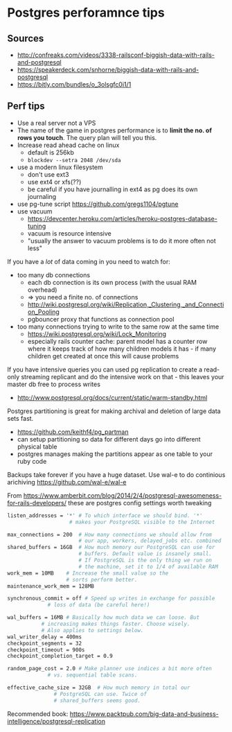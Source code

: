 # Postgres perforamnce tips

## Sources

- http://confreaks.com/videos/3338-railsconf-biggish-data-with-rails-and-postgresql
- https://speakerdeck.com/snhorne/biggish-data-with-rails-and-postgresql
- https://bitly.com/bundles/o_3olsgfc0i1/1

## Perf tips

- Use a real server not a VPS
- The name of the game in postgres performance is to **limit the no. of rows you
  touch**. The query plan will tell you this.
- Increase read ahead cache on linux
    - default is 256kb
    - `blockdev --setra 2048 /dev/sda`
- use a modern linux filesystem
    - don't use ext3
    - use ext4 or xfs(??)
    - be careful if you have journalling in ext4 as pg does its own journaling
- use pg-tune script https://github.com/gregs1104/pgtune
- use vacuum
    - https://devcenter.heroku.com/articles/heroku-postgres-database-tuning
    - vacuum is resource intensive
    - "usually the answer to vacuum problems is to do it more often not less"

If you have a _lot_ of data coming in you need to watch for:

- too many db connections
    - each db connection is its own process (with the usual RAM overhead)
    - => you need a finite no. of connections
    - http://wiki.postgresql.org/wiki/Replication,_Clustering,_and_Connection_Pooling
    - pgbouncer proxy that functions as connection pool
- too many connections trying to write to the same row at the same time
    - https://wiki.postgresql.org/wiki/Lock_Monitoring
    - especially rails counter cache: parent model has a counter row where it
      keeps track of how many children models it has - if many children get
      created at once this will cause problems

If you have intensive queries you can used pg replication to create a read-only
streaming replicant and do the intensive work on that - this leaves your master
db free to process writes

- http://www.postgresql.org/docs/current/static/warm-standby.html

Postgres partitioning is great for making archival and deletion of large data
sets fast.

- https://github.com/keithf4/pg_partman
- can setup partitioning so data for different days go into different physical
  table
- postgres manages making the partitions appear as one table to your ruby code

Backups take forever if you have a huge dataset. Use wal-e to do continious
arichiving https://github.com/wal-e/wal-e

From
https://www.amberbit.com/blog/2014/2/4/postgresql-awesomeness-for-rails-developers/
these are postgres config settings worth tweaking

```sh
listen_addresses = '*' # To which interface we should bind. '*'
                    # makes your PostgreSQL visible to the Internet

max_connections = 200  # How many connections we should allow from
                       # our app, workers, delayed_jobs etc. combined
shared_buffers = 16GB  # How much memory our PostgreSQL can use for
                       # buffers. Default value is insanely small.
                       # If PostgreSQL is the only thing we run on
                       # the machine, set it to 1/4 of available RAM
work_mem = 10MB    # Increase the small value so the
                   # sorts perform better.
maintenance_work_mem = 128MB

synchronous_commit = off # Speed up writes in exchange for possible
             # loss of data (be careful here!)

wal_buffers = 16MB # Basically how much data we can loose. But
           # increasing makes things faster. Choose wisely.
           # Also applies to settings below.
wal_writer_delay = 400ms
checkpoint_segments = 32
checkpoint_timeout = 900s
checkpoint_completion_target = 0.9

random_page_cost = 2.0 # Make planner use indices a bit more often
             # vs. sequential table scans.

effective_cache_size = 32GB  # How much memory in total our
               # PostgreSQL can use. Twice of
               # shared_buffers seems good.
```

Recommended book:
https://www.packtpub.com/big-data-and-business-intelligence/postgresql-replication
